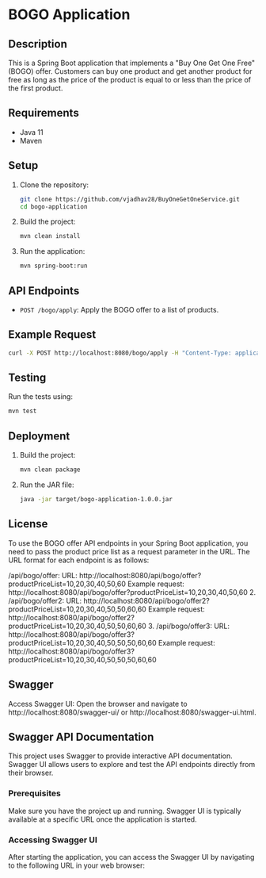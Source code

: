 # BOGO Application

## Description
This is a Spring Boot application that implements a "Buy One Get One Free" (BOGO) offer. Customers can buy one product and get another product for free as long as the price of the product is equal to or less than the price of the first product.

## Requirements
- Java 11
- Maven

## Setup
1. Clone the repository:
    ```sh
    git clone https://github.com/vjadhav28/BuyOneGetOneService.git
    cd bogo-application
    ```

2. Build the project:
    ```sh
    mvn clean install
    ```

3. Run the application:
    ```sh
    mvn spring-boot:run
    ```

## API Endpoints
- `POST /bogo/apply`: Apply the BOGO offer to a list of products.

## Example Request
```sh
curl -X POST http://localhost:8080/bogo/apply -H "Content-Type: application/json" -d '[{"price":10},{"price":20},{"price":30},{"price":40},{"price":50},{"price":60}]'
```

## Testing
Run the tests using:
```sh
mvn test
```

## Deployment
1. Build the project:
    ```sh
    mvn clean package
    ```

2. Run the JAR file:
    ```sh
    java -jar target/bogo-application-1.0.0.jar
    ```

## License
To use the BOGO offer API endpoints in your Spring Boot application, you need to pass the product price list as a request parameter in the URL. The URL format for each endpoint is as follows:

/api/bogo/offer:
URL: http://localhost:8080/api/bogo/offer?productPriceList=10,20,30,40,50,60
Example request: http://localhost:8080/api/bogo/offer?productPriceList=10,20,30,40,50,60
2.
/api/bogo/offer2:
URL: http://localhost:8080/api/bogo/offer2?productPriceList=10,20,30,40,50,50,60,60
Example request: http://localhost:8080/api/bogo/offer2?productPriceList=10,20,30,40,50,50,60,60
3.
/api/bogo/offer3:
URL: http://localhost:8080/api/bogo/offer3?productPriceList=10,20,30,40,50,50,50,60,60
Example request: http://localhost:8080/api/bogo/offer3?productPriceList=10,20,30,40,50,50,50,60,60


## Swagger

Access Swagger UI:
Open the browser and navigate to http://localhost:8080/swagger-ui/ or http://localhost:8080/swagger-ui.html.

## Swagger API Documentation

This project uses Swagger to provide interactive API documentation. Swagger UI allows users to explore and test the API endpoints directly from their browser.

### Prerequisites

Make sure you have the project up and running. Swagger UI is typically available at a specific URL once the application is started.

### Accessing Swagger UI

After starting the application, you can access the Swagger UI by navigating to the following URL in your web browser:

